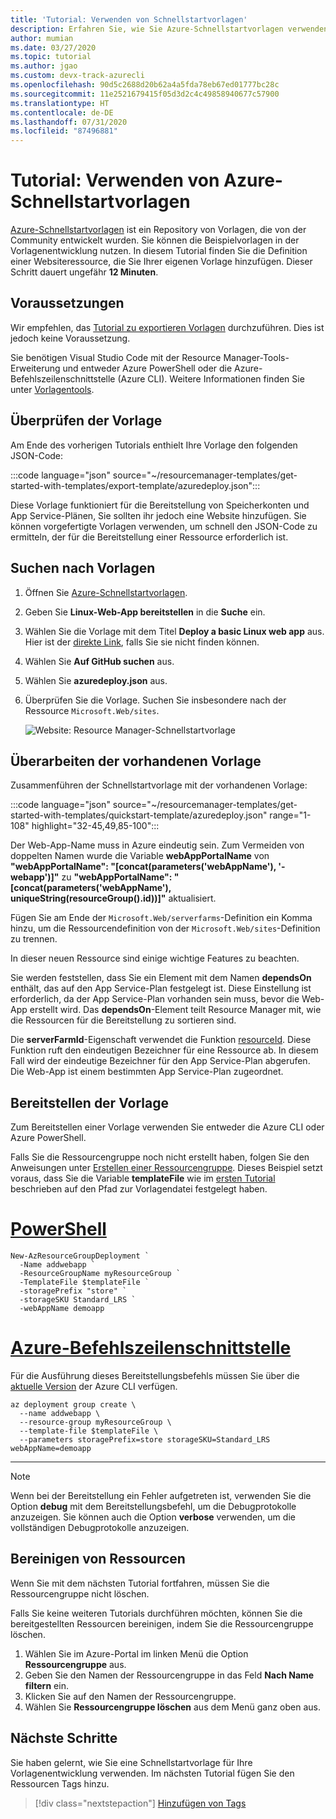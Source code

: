 ```yaml
---
title: 'Tutorial: Verwenden von Schnellstartvorlagen'
description: Erfahren Sie, wie Sie Azure-Schnellstartvorlagen verwenden, um die Vorlagenentwicklung abzuschließen.
author: mumian
ms.date: 03/27/2020
ms.topic: tutorial
ms.author: jgao
ms.custom: devx-track-azurecli
ms.openlocfilehash: 90d5c2688d20b62a4a5fda78eb67ed01777bc28c
ms.sourcegitcommit: 11e2521679415f05d3d2c4c49858940677c57900
ms.translationtype: HT
ms.contentlocale: de-DE
ms.lasthandoff: 07/31/2020
ms.locfileid: "87496881"
---
```

# <a name="tutorial-use-azure-quickstart-templates"></a>Tutorial: Verwenden von Azure-Schnellstartvorlagen

[Azure-Schnellstartvorlagen](https://azure.microsoft.com/resources/templates/) ist ein Repository von Vorlagen, die von der Community entwickelt wurden. Sie können die Beispielvorlagen in der Vorlagenentwicklung nutzen. In diesem Tutorial finden Sie die Definition einer Websiteressource, die Sie Ihrer eigenen Vorlage hinzufügen. Dieser Schritt dauert ungefähr **12 Minuten**.

## <a name="prerequisites"></a>Voraussetzungen

Wir empfehlen, das [Tutorial zu exportieren Vorlagen](template-tutorial-export-template.md) durchzuführen. Dies ist jedoch keine Voraussetzung.

Sie benötigen Visual Studio Code mit der Resource Manager-Tools-Erweiterung und entweder Azure PowerShell oder die Azure-Befehlszeilenschnittstelle (Azure CLI). Weitere Informationen finden Sie unter [Vorlagentools](template-tutorial-create-first-template.md#get-tools).

## <a name="review-template"></a>Überprüfen der Vorlage

Am Ende des vorherigen Tutorials enthielt Ihre Vorlage den folgenden JSON-Code:

:::code language="json" source="~/resourcemanager-templates/get-started-with-templates/export-template/azuredeploy.json":::

Diese Vorlage funktioniert für die Bereitstellung von Speicherkonten und App Service-Plänen, Sie sollten ihr jedoch eine Website hinzufügen. Sie können vorgefertigte Vorlagen verwenden, um schnell den JSON-Code zu ermitteln, der für die Bereitstellung einer Ressource erforderlich ist.

## <a name="find-template"></a>Suchen nach Vorlagen

1. Öffnen Sie [Azure-Schnellstartvorlagen](https://azure.microsoft.com/resources/templates/).
1. Geben Sie **Linux-Web-App bereitstellen** in die **Suche** ein.
1. Wählen Sie die Vorlage mit dem Titel **Deploy a basic Linux web app** aus. Hier ist der [direkte Link](https://azure.microsoft.com/resources/templates/101-webapp-basic-linux/), falls Sie sie nicht finden können.
1. Wählen Sie **Auf GitHub suchen** aus.
1. Wählen Sie **azuredeploy.json** aus.
1. Überprüfen Sie die Vorlage. Suchen Sie insbesondere nach der Ressource `Microsoft.Web/sites`.

    ![Website: Resource Manager-Schnellstartvorlage](./media/template-tutorial-quickstart-template/resource-manager-template-quickstart-template-web-site.png)

## <a name="revise-existing-template"></a>Überarbeiten der vorhandenen Vorlage

Zusammenführen der Schnellstartvorlage mit der vorhandenen Vorlage:

:::code language="json" source="~/resourcemanager-templates/get-started-with-templates/quickstart-template/azuredeploy.json" range="1-108" highlight="32-45,49,85-100":::

Der Web-App-Name muss in Azure eindeutig sein. Zum Vermeiden von doppelten Namen wurde die Variable **webAppPortalName** von **"webAppPortalName": "[concat(parameters('webAppName'), '-webapp')]"** zu **"webAppPortalName": "[concat(parameters('webAppName'), uniqueString(resourceGroup().id))]"** aktualisiert.

Fügen Sie am Ende der `Microsoft.Web/serverfarms`-Definition ein Komma hinzu, um die Ressourcendefinition von der `Microsoft.Web/sites`-Definition zu trennen.

In dieser neuen Ressource sind einige wichtige Features zu beachten.

Sie werden feststellen, dass Sie ein Element mit dem Namen **dependsOn** enthält, das auf den App Service-Plan festgelegt ist. Diese Einstellung ist erforderlich, da der App Service-Plan vorhanden sein muss, bevor die Web-App erstellt wird. Das **dependsOn**-Element teilt Resource Manager mit, wie die Ressourcen für die Bereitstellung zu sortieren sind.

Die **serverFarmId**-Eigenschaft verwendet die Funktion [resourceId](template-functions-resource.md#resourceid). Diese Funktion ruft den eindeutigen Bezeichner für eine Ressource ab. In diesem Fall wird der eindeutige Bezeichner für den App Service-Plan abgerufen. Die Web-App ist einem bestimmten App Service-Plan zugeordnet.

## <a name="deploy-template"></a>Bereitstellen der Vorlage

Zum Bereitstellen einer Vorlage verwenden Sie entweder die Azure CLI oder Azure PowerShell.

Falls Sie die Ressourcengruppe noch nicht erstellt haben, folgen Sie den Anweisungen unter [Erstellen einer Ressourcengruppe](template-tutorial-create-first-template.md#create-resource-group). Dieses Beispiel setzt voraus, dass Sie die Variable **templateFile** wie im [ersten Tutorial](template-tutorial-create-first-template.md#deploy-template) beschrieben auf den Pfad zur Vorlagendatei festgelegt haben.

# <a name="powershell"></a>[PowerShell](#tab/azure-powershell)

```azurepowershell
New-AzResourceGroupDeployment `
  -Name addwebapp `
  -ResourceGroupName myResourceGroup `
  -TemplateFile $templateFile `
  -storagePrefix "store" `
  -storageSKU Standard_LRS `
  -webAppName demoapp
```

# <a name="azure-cli"></a>[Azure-Befehlszeilenschnittstelle](#tab/azure-cli)

Für die Ausführung dieses Bereitstellungsbefehls müssen Sie über die [aktuelle Version](/cli/azure/install-azure-cli) der Azure CLI verfügen.

```azurecli
az deployment group create \
  --name addwebapp \
  --resource-group myResourceGroup \
  --template-file $templateFile \
  --parameters storagePrefix=store storageSKU=Standard_LRS webAppName=demoapp
```

---

> [!NOTE]
> Wenn bei der Bereitstellung ein Fehler aufgetreten ist, verwenden Sie die Option **debug** mit dem Bereitstellungsbefehl, um die Debugprotokolle anzuzeigen.  Sie können auch die Option **verbose** verwenden, um die vollständigen Debugprotokolle anzuzeigen.

## <a name="clean-up-resources"></a>Bereinigen von Ressourcen

Wenn Sie mit dem nächsten Tutorial fortfahren, müssen Sie die Ressourcengruppe nicht löschen.

Falls Sie keine weiteren Tutorials durchführen möchten, können Sie die bereitgestellten Ressourcen bereinigen, indem Sie die Ressourcengruppe löschen.

1. Wählen Sie im Azure-Portal im linken Menü die Option **Ressourcengruppe** aus.
2. Geben Sie den Namen der Ressourcengruppe in das Feld **Nach Name filtern** ein.
3. Klicken Sie auf den Namen der Ressourcengruppe.
4. Wählen Sie **Ressourcengruppe löschen** aus dem Menü ganz oben aus.

## <a name="next-steps"></a>Nächste Schritte

Sie haben gelernt, wie Sie eine Schnellstartvorlage für Ihre Vorlagenentwicklung verwenden. Im nächsten Tutorial fügen Sie den Ressourcen Tags hinzu.

> [!div class="nextstepaction"]
> [Hinzufügen von Tags](template-tutorial-add-tags.md)
